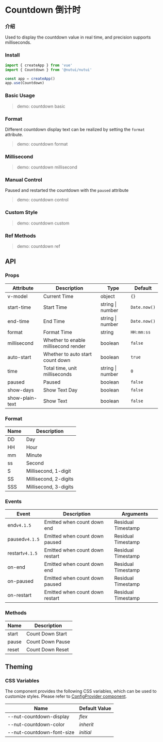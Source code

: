 # Countdown 倒计时

### 介绍

Used to display the countdown value in real time, and precision supports milliseconds.

### Install

```js
import { createApp } from 'vue'
import { Countdown } from '@nutui/nutui'

const app = createApp()
app.use(Countdown)
```

### Basic Usage

> demo: countdown basic

### Format

Different countdown display text can be realized by setting the `format` attribute.

> demo: countdown format

### Millisecond

> demo: countdown millisecond

### Manual Control

Paused and restarted the countdown with the `paused` attribute

> demo: countdown control

### Custom Style

> demo: countdown custom

### Ref Methods

> demo: countdown ref

## API

### Props

| Attribute | Description | Type | Default |
| --- | --- | --- | --- |
| v-model | Current Time | object | `{}` |
| start-time | Start Time | string \| number | `Date.now()` |
| end-time | End Time | string \| number | `Date.now()` |
| format | Format Time | string | `HH:mm:ss` |
| millisecond | Whether to enable millisecond render | boolean | `false` |
| auto-start | Whether to auto start count down | boolean | `true` |
| time | Total time, unit milliseconds | string \| number | `0` |
| paused | Paused | boolean | `false` |
| show-days | Show Text Day | boolean | `false` |
| show-plain-text | Show Text | boolean | `false` |

### Format

| Name | Description |
| --- | --- |
| DD | Day |
| HH | Hour |
| mm | Minute |
| ss | Second |
| S | Millisecond, 1-digit |
| SS | Millisecond, 2-digits |
| SSS | Millisecond, 3-digits |

### Events

| Event | Description | Arguments |
| --- | --- | --- |
| end`v4.1.5` | Emitted when count down end | Residual Timestamp |
| paused`v4.1.5` | Emitted when count down paused | Residual Timestamp |
| restart`v4.1.5` | Emitted when count down restart | Residual Timestamp |
| on-end | Emitted when count down end | Residual Timestamp |
| on-paused | Emitted when count down paused | Residual Timestamp |
| on-restart | Emitted when count down restart | Residual Timestamp |

### Methods

| Name | Description |
| --- | --- |
| start | Count Down Start |
| pause | Count Down Pause |
| reset | Count Down Reset |

## Theming

### CSS Variables

The component provides the following CSS variables, which can be used to customize styles. Please refer to [ConfigProvider component](#/en-US/component/configprovider).

| Name | Default Value |
| --- | --- |
| --nut-countdown-display | _flex_ |
| --nut-countdown-color | _inherit_ |
| --nut-countdown-font-size | _initial_ |
